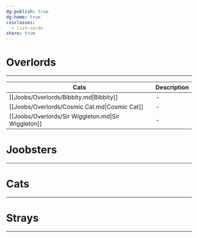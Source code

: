 ```yaml
---
dg-publish: true
dg-home: true
cssclasses:
  - list-cards
share: true
---
```

# Overlords
---
| Cats                                                | Description |
| --------------------------------------------------- | ----------- |
| [[Joobs/Overlords/Bibbity.md\|Bibbity]]             | \-          |
| [[Joobs/Overlords/Cosmic Cat.md\|Cosmic Cat]]       | \-          |
| [[Joobs/Overlords/Sir Wiggleton.md\|Sir Wiggleton]] | \-          |

# Joobsters
---

# Cats
---

# Strays
---
